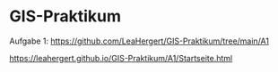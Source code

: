 # GIS-Praktikum

Aufgabe 1: https://github.com/LeaHergert/GIS-Praktikum/tree/main/A1

 https://leahergert.github.io/GIS-Praktikum/A1/Startseite.html